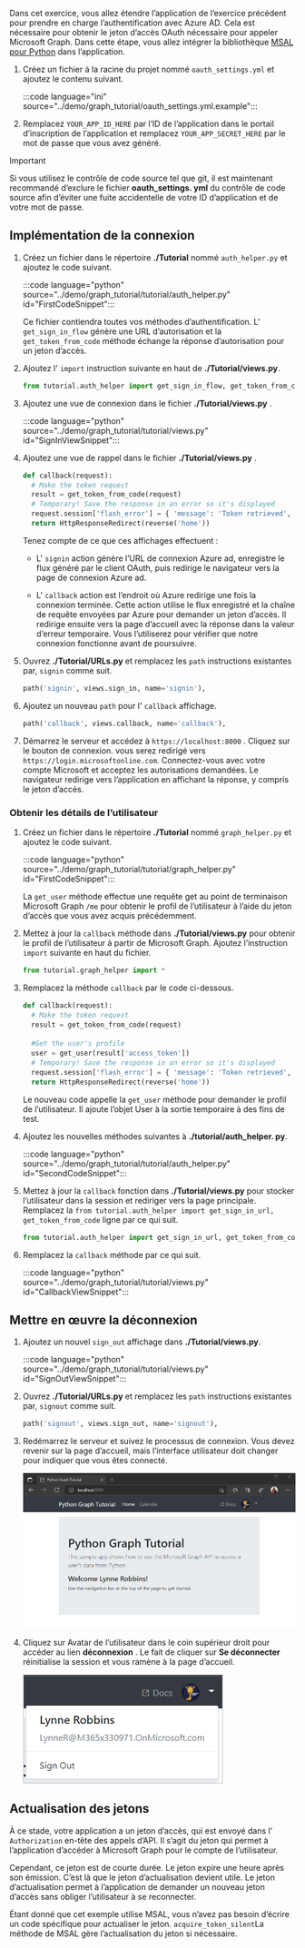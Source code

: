 <!-- markdownlint-disable MD002 MD041 -->

Dans cet exercice, vous allez étendre l’application de l’exercice précédent pour prendre en charge l’authentification avec Azure AD. Cela est nécessaire pour obtenir le jeton d’accès OAuth nécessaire pour appeler Microsoft Graph. Dans cette étape, vous allez intégrer la bibliothèque [MSAL pour Python](https://github.com/AzureAD/microsoft-authentication-library-for-python) dans l’application.

1. Créez un fichier à la racine du projet nommé `oauth_settings.yml` et ajoutez le contenu suivant.

    :::code language="ini" source="../demo/graph_tutorial/oauth_settings.yml.example":::

1. Remplacez `YOUR_APP_ID_HERE` par l’ID de l’application dans le portail d’inscription de l’application et remplacez `YOUR_APP_SECRET_HERE` par le mot de passe que vous avez généré.

> [!IMPORTANT]
> Si vous utilisez le contrôle de code source tel que git, il est maintenant recommandé d’exclure le fichier **oauth_settings. yml** du contrôle de code source afin d’éviter une fuite accidentelle de votre ID d’application et de votre mot de passe.

## <a name="implement-sign-in"></a>Implémentation de la connexion

1. Créez un fichier dans le répertoire **./Tutorial** nommé `auth_helper.py` et ajoutez le code suivant.

    :::code language="python" source="../demo/graph_tutorial/tutorial/auth_helper.py" id="FirstCodeSnippet":::

    Ce fichier contiendra toutes vos méthodes d’authentification. L' `get_sign_in_flow` génère une URL d’autorisation et la `get_token_from_code` méthode échange la réponse d’autorisation pour un jeton d’accès.

1. Ajoutez l' `import` instruction suivante en haut de **./Tutorial/views.py**.

    ```python
    from tutorial.auth_helper import get_sign_in_flow, get_token_from_code
    ```

1. Ajoutez une vue de connexion dans le fichier **./Tutorial/views.py** .

    :::code language="python" source="../demo/graph_tutorial/tutorial/views.py" id="SignInViewSnippet":::

1. Ajoutez une vue de rappel dans le fichier **./Tutorial/views.py** .

    ```python
    def callback(request):
      # Make the token request
      result = get_token_from_code(request)
      # Temporary! Save the response in an error so it's displayed
      request.session['flash_error'] = { 'message': 'Token retrieved', 'debug': format(result) }
      return HttpResponseRedirect(reverse('home'))
    ```

    Tenez compte de ce que ces affichages effectuent :

    - L' `signin` action génère l’URL de connexion Azure ad, enregistre le flux généré par le client OAuth, puis redirige le navigateur vers la page de connexion Azure ad.

    - L' `callback` action est l’endroit où Azure redirige une fois la connexion terminée. Cette action utilise le flux enregistré et la chaîne de requête envoyées par Azure pour demander un jeton d’accès. Il redirige ensuite vers la page d’accueil avec la réponse dans la valeur d’erreur temporaire. Vous l’utiliserez pour vérifier que notre connexion fonctionne avant de poursuivre.

1. Ouvrez **./Tutorial/URLs.py** et remplacez les `path` instructions existantes par, `signin` comme suit.

    ```python
    path('signin', views.sign_in, name='signin'),
    ```

1. Ajoutez un nouveau `path` pour l' `callback` affichage.

    ```python
    path('callback', views.callback, name='callback'),
    ```

1. Démarrez le serveur et accédez à `https://localhost:8000` . Cliquez sur le bouton de connexion. vous serez redirigé vers `https://login.microsoftonline.com`. Connectez-vous avec votre compte Microsoft et acceptez les autorisations demandées. Le navigateur redirige vers l’application en affichant la réponse, y compris le jeton d’accès.

### <a name="get-user-details"></a>Obtenir les détails de l’utilisateur

1. Créez un fichier dans le répertoire **./Tutorial** nommé `graph_helper.py` et ajoutez le code suivant.

    :::code language="python" source="../demo/graph_tutorial/tutorial/graph_helper.py" id="FirstCodeSnippet":::

    La `get_user` méthode effectue une requête get au point de terminaison Microsoft Graph `/me` pour obtenir le profil de l’utilisateur à l’aide du jeton d’accès que vous avez acquis précédemment.

1. Mettez à jour la `callback` méthode dans **./Tutorial/views.py** pour obtenir le profil de l’utilisateur à partir de Microsoft Graph. Ajoutez l’instruction `import` suivante en haut du fichier.

    ```python
    from tutorial.graph_helper import *
    ```

1. Remplacez la méthode `callback` par le code ci-dessous.

    ```python
    def callback(request):
      # Make the token request
      result = get_token_from_code(request)

      #Get the user's profile
      user = get_user(result['access_token'])
      # Temporary! Save the response in an error so it's displayed
      request.session['flash_error'] = { 'message': 'Token retrieved', 'debug': 'User: {0}\nToken: {1}'.format(user, result) }
      return HttpResponseRedirect(reverse('home'))
    ```

    Le nouveau code appelle la `get_user` méthode pour demander le profil de l’utilisateur. Il ajoute l’objet User à la sortie temporaire à des fins de test.

1. Ajoutez les nouvelles méthodes suivantes à **./tutorial/auth_helper. py**.

    :::code language="python" source="../demo/graph_tutorial/tutorial/auth_helper.py" id="SecondCodeSnippet":::

1. Mettez à jour la `callback` fonction dans **./Tutorial/views.py** pour stocker l’utilisateur dans la session et rediriger vers la page principale. Remplacez la `from tutorial.auth_helper import get_sign_in_url, get_token_from_code` ligne par ce qui suit.

    ```python
    from tutorial.auth_helper import get_sign_in_url, get_token_from_code, store_user, remove_user_and_token, get_token
    ```

1. Remplacez la `callback` méthode par ce qui suit.

    :::code language="python" source="../demo/graph_tutorial/tutorial/views.py" id="CallbackViewSnippet":::

## <a name="implement-sign-out"></a>Mettre en œuvre la déconnexion

1. Ajoutez un nouvel `sign_out` affichage dans **./Tutorial/views.py**.

    :::code language="python" source="../demo/graph_tutorial/tutorial/views.py" id="SignOutViewSnippet":::

1. Ouvrez **./Tutorial/URLs.py** et remplacez les `path` instructions existantes par, `signout` comme suit.

    ```python
    path('signout', views.sign_out, name='signout'),
    ```

1. Redémarrez le serveur et suivez le processus de connexion. Vous devez revenir sur la page d’accueil, mais l’interface utilisateur doit changer pour indiquer que vous êtes connecté.

    ![Capture d’écran de la page d’accueil après la connexion](./images/add-aad-auth-01.png)

1. Cliquez sur Avatar de l’utilisateur dans le coin supérieur droit pour accéder au lien **déconnexion** . Le fait de cliquer sur **Se déconnecter** réinitialise la session et vous ramène à la page d’accueil.

    ![Capture d’écran du menu déroulant avec le lien de déconnexion](./images/add-aad-auth-02.png)

## <a name="refreshing-tokens"></a>Actualisation des jetons

À ce stade, votre application a un jeton d’accès, qui est envoyé dans l' `Authorization` en-tête des appels d’API. Il s’agit du jeton qui permet à l’application d’accéder à Microsoft Graph pour le compte de l’utilisateur.

Cependant, ce jeton est de courte durée. Le jeton expire une heure après son émission. C’est là que le jeton d’actualisation devient utile. Le jeton d’actualisation permet à l’application de demander un nouveau jeton d’accès sans obliger l’utilisateur à se reconnecter.

Étant donné que cet exemple utilise MSAL, vous n’avez pas besoin d’écrire un code spécifique pour actualiser le jeton. `acquire_token_silent`La méthode de MSAL gère l’actualisation du jeton si nécessaire.
